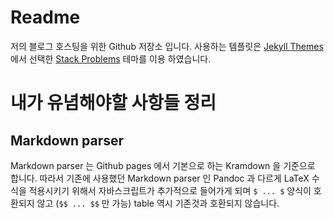 # Readme

저의 블로그 호스팅을 위한 Github 저장소 입니다.
사용하는 템플릿은 [Jekyll Themes](http://jekyllthemes.org/) 에서 선택한 [Stack Problems](https://github.com/agusmakmun/agusmakmun.github.io) 테마를 이용 하였습니다.

# 내가 유념해야할 사항들 정리

## Markdown parser

Markdown parser 는 Github pages 에서 기본으로 하는 Kramdown 을 기준으로 합니다.
따라서 기존에 사용했던 Markdown parser 인 Pandoc 과 다르게 LaTeX 수식을 적용시키기 위해서 자바스크립트가 추가적으로 들어가게 되며 `$ ... $` 양식이 호환되지 않고 (`$$ ... $$` 만 가능) table 역시 기존것과 호환되지 않습니다.